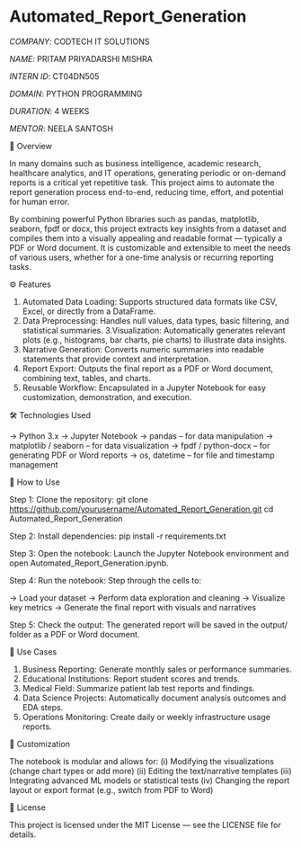 # Automated_Report_Generation

*COMPANY*: CODTECH IT SOLUTIONS

*NAME*: PRITAM PRIYADARSHI MISHRA

*INTERN ID*: CT04DN505

*DOMAIN*: PYTHON PROGRAMMING

*DURATION*: 4 WEEKS

*MENTOR*: NEELA SANTOSH

🧩 Overview

In many domains such as business intelligence, academic research, healthcare analytics, and IT operations, generating periodic or on-demand reports is a critical yet repetitive task. This project aims to automate the report generation process end-to-end, reducing time, effort, and potential for human error.

By combining powerful Python libraries such as pandas, matplotlib, seaborn, fpdf or docx, this project extracts key insights from a dataset and compiles them into a visually appealing and readable format — typically a PDF or Word document. It is customizable and extensible to meet the needs of various users, whether for a one-time analysis or recurring reporting tasks.

⚙️ Features

1. Automated Data Loading: Supports structured data formats like CSV, Excel, or directly from a DataFrame.
2. Data Preprocessing: Handles null values, data types, basic filtering, and statistical summaries.
3.Visualization: Automatically generates relevant plots (e.g., histograms, bar charts, pie charts) to illustrate data insights.
4. Narrative Generation: Converts numeric summaries into readable statements that provide context and interpretation.
5. Report Export: Outputs the final report as a PDF or Word document, combining text, tables, and charts.
6. Reusable Workflow: Encapsulated in a Jupyter Notebook for easy customization, demonstration, and execution.

🛠 Technologies Used

-> Python 3.x
-> Jupyter Notebook
-> pandas – for data manipulation
-> matplotlib / seaborn – for data visualization
-> fpdf / python-docx – for generating PDF or Word reports
-> os, datetime – for file and timestamp management

🚀 How to Use

Step 1: Clone the repository:
git clone https://github.com/yourusername/Automated_Report_Generation.git
cd Automated_Report_Generation

Step 2: Install dependencies:
pip install -r requirements.txt

Step 3: Open the notebook:
Launch the Jupyter Notebook environment and open Automated_Report_Generation.ipynb.

Step 4: Run the notebook:
Step through the cells to:

-> Load your dataset
-> Perform data exploration and cleaning
-> Visualize key metrics
-> Generate the final report with visuals and narratives

Step 5: Check the output:
The generated report will be saved in the output/ folder as a PDF or Word document.

🎯 Use Cases

1. Business Reporting: Generate monthly sales or performance summaries.
2. Educational Institutions: Report student scores and trends.
3. Medical Field: Summarize patient lab test reports and findings.
4. Data Science Projects: Automatically document analysis outcomes and EDA steps.
5. Operations Monitoring: Create daily or weekly infrastructure usage reports.

🧠 Customization

The notebook is modular and allows for:
(i) Modifying the visualizations (change chart types or add more)
(ii) Editing the text/narrative templates
(iii) Integrating advanced ML models or statistical tests
(iv) Changing the report layout or export format (e.g., switch from PDF to Word)

📜 License

This project is licensed under the MIT License — see the LICENSE file for details.
